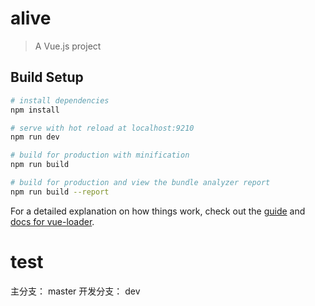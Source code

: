 # alive

> A Vue.js project

## Build Setup

``` bash
# install dependencies
npm install

# serve with hot reload at localhost:9210
npm run dev

# build for production with minification
npm run build

# build for production and view the bundle analyzer report
npm run build --report
```

For a detailed explanation on how things work, check out the [guide](http://vuejs-templates.github.io/webpack/) and [docs for vue-loader](http://vuejs.github.io/vue-loader).
# test
主分支：
    master
开发分支：
    dev
